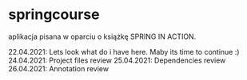# springcourse
aplikacja pisana w oparciu o książkę  SPRING IN ACTION. 

22.04.2021: Lets look what do i have here. Maby its time to continue :)
24.04.2021: Project files review
25.04.2021: Dependencies review
26.04.2021: Annotation review
